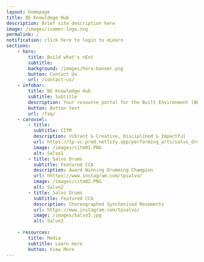 ```yaml
---
layout: homepage
title: BE Knowldege Hub
description: Brief site description here
image: /images/isomer-logo.svg
permalink: /
notification: click here to login to eLearn
sections:
    - hero:
        title: Build what's nExt
        subtitle: 
        background: /images/hero-banner.png
        button: Contact Us
        url: /contact-us/
    - infobar:
        title: BE Knowledge Hub
        subtitle: Subtitle
        description: Your resource portal for the Built Environment (BE)
        button: Button text
        url: /faq/
    - carousel:
        - title: 
          subtitle: CITM
          description: Vibrant & Creative, Disciplined & Impactful
          url: https://tp-vc-prod.netlify.app/performing_arts/salvo_drums/
          image: /images/citm01.PNG  
          alt: Salvo1
        - title: Salvo Drums
          subtitle: Featured CCA
          description: Award Winning Drumming Champion
          url: hhttps://www.instagram.com/tpsalvo/
          image: /images/citm02.PNG
          alt: Salvo2
        - title: Salvo Drums
          subtitle: Featured CCA
          description: Choreographed Synchonised Movements
          url: https://www.instagram.com/tpsalvo/
          image: /images/Salvo3.jpg
          alt: Salvo3
          
    - resources:
        title: Media
        subtitle: Learn more
        button: View More
---
```

